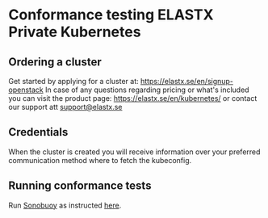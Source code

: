 # Conformance testing ELASTX Private Kubernetes

## Ordering a cluster

Get started by applying for a cluster at: https://elastx.se/en/signup-openstack 
In case of any questions regarding pricing or what's included you can visit the product page: https://elastx.se/en/kubernetes/ or contact our support att support@elastx.se

## Credentials

When the cluster is created you will receive information over your preferred communication method where to fetch the kubeconfig.

## Running conformance tests

Run [Sonobuoy](https://github.com/heptio/sonobuoy) as instructed [here](https://github.com/cncf/k8s-conformance/blob/master/instructions.md).

